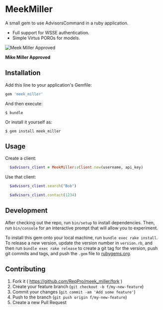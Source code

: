 # MeekMiller

A small gem to use AdvisorsCommand in a ruby application.

* Full support for WSSE authentication.
* Simple Virtus POROs for models.

![Meek Miller Approved](https://media.licdn.com/media/p/4/000/15b/136/0248efb.jpg)

**Mike Miller Approved**

## Installation

Add this line to your application's Gemfile:

```ruby
gem 'meek_miller'
```

And then execute:

    $ bundle

Or install it yourself as:

    $ gem install meek_miller

## Usage

Create a client:
```ruby
  $advisors_client = MeekMiller::Client.new(username, api_key)
```

Use that client:
```ruby
  $advisors_client.search("Bob")
```

```ruby
  $advisors_client.contact(1234)
```


## Development

After checking out the repo, run `bin/setup` to install dependencies. Then, run `bin/console` for an interactive prompt that will allow you to experiment.

To install this gem onto your local machine, run `bundle exec rake install`. To release a new version, update the version number in `version.rb`, and then run `bundle exec rake release` to create a git tag for the version, push git commits and tags, and push the `.gem` file to [rubygems.org](https://rubygems.org).

## Contributing

1. Fork it ( https://github.com/RepPro/meek_miller/fork )
2. Create your feature branch (`git checkout -b f/my-new-feature`)
3. Commit your changes (`git commit -am 'Add some feature'`)
4. Push to the branch (`git push origin f/my-new-feature`)
5. Create a new Pull Request
